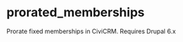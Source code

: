 prorated_memberships
====================

Prorate fixed memberships in CiviCRM. Requires Drupal 6.x
